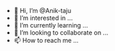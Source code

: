 - 👋 Hi, I’m @Anik-taju
- 👀 I’m interested in ...
- 🌱 I’m currently learning ...
- 💞️ I’m looking to collaborate on ...
- 📫 How to reach me ...

<!---
Anik-taju/Anik-taju is a ✨ special ✨ repository because its `README.md` (this file) appears on your GitHub profile.
You can click the Preview link to take a look at your changes.
--->
